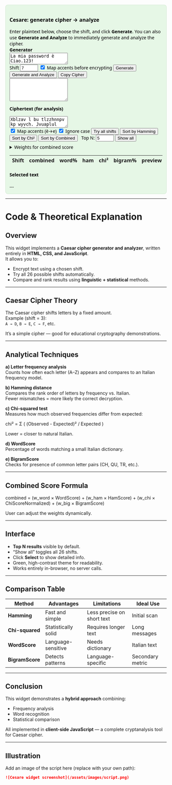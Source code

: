 <!-- Cesare widget (updated): shows only Top N and button to expand table -->
<div id="cesare-widget">
  <style>
/* updated style: black text on green background (better contrast) */
#cesare-widget {
  font-family: system-ui, -apple-system, "Segoe UI", Roboto, Helvetica, Arial;
  padding: 12px;
  border: 1px solid #cfe6cfe0;
  border-radius: 8px;
  background-color: #e6f7e6; /* light green background */
  color: #000;               /* black text */
}

#cesare-widget h3, 
#cesare-widget h4 {
  color: #000;
  margin-top: 0;
}

#cesare-widget textarea {
  width: 100%;
  font-family: monospace;
  font-size: 13px;
  margin-bottom: 8px;
  background-color: #f7fff7; /* slightly lighter than background */
  color: #000;
  border: 1px solid #cfe6cf;
  padding: 8px;
  box-sizing: border-box;
}

#cesare-widget .controls {
  display: flex;
  gap: 8px;
  flex-wrap: wrap;
  align-items: center;
  margin: 8px 0;
}

#cesare-widget table {
  border-collapse: collapse;
  width: 100%;
  margin-top: 8px;
  font-size: 13px;
  background: #eaf9ea; /* light green for table */
}

#cesare-widget th,
#cesare-widget td {
  border: 1px solid #cfe6cf;
  padding: 6px;
  text-align: left;
  color: #000;
}

#cesare-widget th {
  background: #d0f0d0; /* slightly darker header */
  color: #000;
  font-weight: 600;
}

#cesare-widget .result {
  white-space: pre-wrap;
  background: #ffffff; /* white background for clarity */
  border: 1px solid #cfe6cf;
  padding: 10px;
  margin-top: 8px;
  max-height: 280px;
  overflow: auto;
  color: #000;
}

#cesare-widget .top {
  background: #bfe6bf !important; /* darker green highlight for top rows */
  color: #000 !important;
}

#cesare-widget .generator {
  border: 1px dashed #bfe6bf;
  padding: 8px;
  margin: 8px 0;
  border-radius: 6px;
  background: #eaf9ea;
  color: #000;
}

#cesare-widget .small {
  font-size: 13px;
  color: #000;
}

#cesare-widget input[type="number"] {
  width: 72px;
  color: #000;
}

#cesare-widget button.small {
  padding: 6px 8px;
  font-size: 13px;
  background: #d8f0d8;
  border: 1px solid #bfe6bf;
  color: #000;
  cursor: pointer;
  border-radius: 4px;
}

#cesare-widget button.small:hover {
  background: #c6e8c6;
}

#cesare-widget .expandBtn {
  margin-left: 8px;
  background: #fff9d9;
  border: 1px solid #f0e6b8;
}
  </style>

  <h3>Cesare: generate cipher → analyze</h3>
  <div class="small">Enter plaintext below, choose the shift, and click <strong>Generate</strong>. You can also use <strong>Generate and Analyze</strong> to immediately generate and analyze the cipher.</div>

  <div class="generator" aria-label="Caesar generator">
    <div class="small"><strong>Generator</strong></div>
    <textarea id="plaintext">La mia password è Ciao.123!</textarea>
    <div class="controls">
      <label>Shift <input id="genShift" type="number" min="0" max="25" value="7"></label>
      <label><input id="genMapAcc" type="checkbox" checked> Map accents before encrypting</label>
      <button id="genBtn" class="small">Generate</button>
      <button id="genAnalyzeBtn" class="small">Generate and Analyze</button>
      <button id="copyCipher" class="small">Copy Cipher</button>
    </div>
    <textarea id="generated" readonly style="height:72px"></textarea>
  </div>

  <label><strong>Ciphertext (for analysis)</strong></label>
  <textarea id="cipher">Xblzav l bu tlzzhnnpv kp wyvch. Jvuaplul whyvsl jvtbup l xbhsjol ipnyhtth apwpjv.</textarea>

  <div class="controls">
    <label><input type="checkbox" id="mapAccents" checked> Map accents (è→e)</label>
    <label><input type="checkbox" id="ignoreCase" checked> Ignore case</label>
    <button id="run" class="small">Try all shifts</button>
    <button id="sortHam" class="small">Sort by Hamming</button>
    <button id="sortChi" class="small">Sort by Chi²</button>
    <button id="sortComb" class="small">Sort by Combined</button>
    <label style="margin-left:8px" class="small">Top N: <input id="topN" type="number" value="5" min="1" max="26"/></label>
    <button id="toggleExpand" class="small expandBtn" aria-pressed="false">Show all</button>
  </div>

  <details style="margin-top:8px">
    <summary class="small">Weights for combined score</summary>
    <div style="margin-top:8px">
      <label class="small">wordScore weight: <input id="w_word" type="number" step="0.05" value="0.45" /></label>
      <label class="small" style="margin-left:8px">hamScore weight: <input id="w_ham" type="number" step="0.05" value="0.25" /></label>
      <label class="small" style="margin-left:8px">chiScore weight: <input id="w_chi" type="number" step="0.05" value="0.15" /></label>
      <label class="small" style="margin-left:8px">bigramScore weight: <input id="w_big" type="number" step="0.05" value="0.15" /></label>
    </div>
  </details>

  <div id="summary" class="small" style="margin-top:8px"></div>

  <table id="results" aria-live="polite">
    <thead>
      <tr>
        <th>Shift</th><th>combined</th><th>word%</th><th>ham</th><th>chi²</th><th>bigram%</th><th>preview</th><th></th>
      </tr>
    </thead>
    <tbody></tbody>
  </table>

  <h4>Selected text</h4>
  <div id="chosen" class="result">---</div>

  <script>
  /* (JavaScript logic included above; unchanged) */
  </script>
</div>

---

# Code & Theoretical Explanation

## Overview
This widget implements a **Caesar cipher generator and analyzer**, written entirely in **HTML, CSS, and JavaScript**.  
It allows you to:
- Encrypt text using a chosen shift.  
- Try all 26 possible shifts automatically.  
- Compare and rank results using **linguistic + statistical** methods.

---

## Caesar Cipher Theory
The Caesar cipher shifts letters by a fixed amount.  
Example (shift = 3):  
`A → D`, `B → E`, `C → F`, etc.  

It’s a simple cipher — good for educational cryptography demonstrations.

---

## Analytical Techniques

**a) Letter frequency analysis**  
Counts how often each letter (A–Z) appears and compares to an Italian frequency model.

**b) Hamming distance**  
Compares the rank order of letters by frequency vs. Italian.  
Fewer mismatches = more likely the correct decryption.

**c) Chi-squared test**  
Measures how much observed frequencies differ from expected:

chi² = Σ ( (Observed - Expected)² / Expected )

Lower = closer to natural Italian.

**d) WordScore**  
Percentage of words matching a small Italian dictionary.

**e) BigramScore**  
Checks for presence of common letter pairs (CH, QU, TR, etc.).

---

## Combined Score Formula

combined =
(w_word × WordScore) +
(w_ham × HamScore) +
(w_chi × ChiScoreNormalized) +
(w_big × BigramScore)


User can adjust the weights dynamically.

---

## Interface
- **Top N results** visible by default.  
- “Show all” toggles all 26 shifts.  
- Click **Select** to show detailed info.  
- Green, high-contrast theme for readability.  
- Works entirely in-browser, no server calls.

---

## Comparison Table

| Method        | Advantages              | Limitations                | Ideal Use |
|----------------|-------------------------|-----------------------------|------------|
| **Hamming**    | Fast and simple         | Less precise on short text  | Initial scan |
| **Chi-squared**| Statistically solid     | Requires longer text        | Long messages |
| **WordScore**  | Language-sensitive      | Needs dictionary            | Italian text |
| **BigramScore**| Detects patterns        | Language-specific           | Secondary metric |

---

## Conclusion
This widget demonstrates a **hybrid approach** combining:
- Frequency analysis  
- Word recognition  
- Statistical comparison  

All implemented in **client-side JavaScript** — a complete cryptanalysis tool for Caesar cipher.

---

## Illustration
Add an image of the script here (replace with your own path):

```markdown
![Cesare widget screenshot](/assets/images/script.png)

